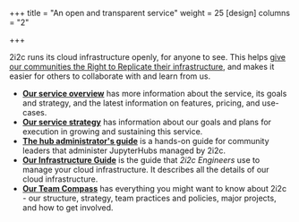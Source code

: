 +++
title = "An open and transparent service"
weight = 25
[design]
  columns = "2"

+++

2i2c runs its cloud infrastructure openly, for anyone to see.
This helps [give our communities the Right to Replicate their infrastructure](/right-to-replicate), and makes it easier for others to collaborate with and learn from us.

- [**Our service overview**](https://docs.2i2c.org/en/latest/about/overview.html) has more information about the service, its goals and strategy, and the latest information on features, pricing, and use-cases.
- [**Our service strategy**](https://docs.2i2c.org/en/latest/about/strategy.html) has information about our goals and plans for execution in growing and sustaining this service.
- [**The hub administrator's guide**](https://docs.2i2c.org/en/latest/) is a hands-on guide for community leaders that administer JupyterHubs managed by 2i2c.
- [**Our Infrastructure Guide**](https://infrastructure.2i2c.org/) is the guide that _2i2c Engineers_ use to manage your cloud infrastructure. It describes all the details of our cloud infrastructure.
- [**Our Team Compass**](https://team-compass.2i2c.org/) has everything you might want to know about 2i2c - our structure, strategy, team practices and policies, major projects, and how to get involved.

